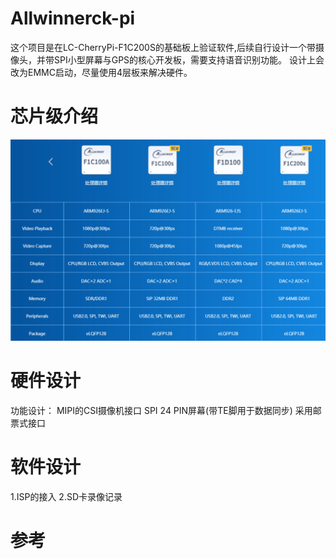 # Allwinnerck-pi
这个项目是在LC-CherryPi-F1C200S的基础板上验证软件,后续自行设计一个带摄像头，并带SPI小型屏幕与GPS的核心开发板，需要支持语音识别功能。
设计上会改为EMMC启动，尽量使用4层板来解决硬件。

# 芯片级介绍

![](/1.Docs/4.Images/soc.png)

# 硬件设计
功能设计：
MIPI的CSI摄像机接口
SPI 24 PIN屏幕(带TE脚用于数据同步)
采用邮票式接口


# 软件设计
1.ISP的接入
2.SD卡录像记录

# 参考
